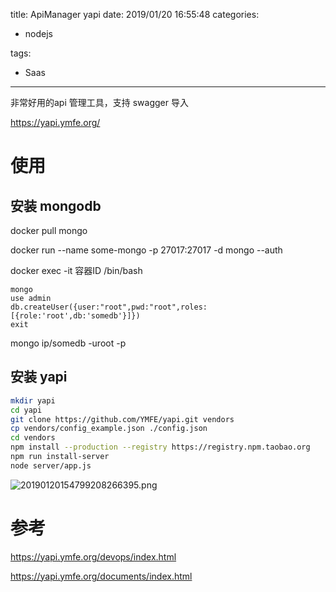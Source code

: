 title:  ApiManager yapi
date: 2019/01/20 16:55:48
categories:

- nodejs

tags:

- Saas

---

非常好用的api 管理工具，支持 swagger 导入

https://yapi.ymfe.org/

# 使用

## 安装 mongodb

docker pull  mongo 

docker run  --name some-mongo   -p 27017:27017   -d mongo   --auth   

docker    exec  -it  容器ID   /bin/bash     

```
mongo  
use admin
db.createUser({user:"root",pwd:"root",roles:[{role:'root',db:'somedb'}]})  
exit  
```

mongo  ip/somedb  -uroot -p

## 安装 yapi

```bash
mkdir yapi
cd yapi
git clone https://github.com/YMFE/yapi.git vendors 
cp vendors/config_example.json ./config.json 
cd vendors
npm install --production --registry https://registry.npm.taobao.org
npm run install-server 
node server/app.js 
```



![20190120154799208266395.png](http://img.sandseasoft.com/20190120154799208266395.png)



# 参考

https://yapi.ymfe.org/devops/index.html

https://yapi.ymfe.org/documents/index.html

